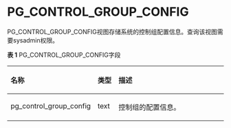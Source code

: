 # PG\_CONTROL\_GROUP\_CONFIG<a name="ZH-CN_TOPIC_0289900093"></a>

PG\_CONTROL\_GROUP\_CONFIG视图存储系统的控制组配置信息。查询该视图需要sysadmin权限。

**表 1**  PG\_CONTROL\_GROUP\_CONFIG字段

<a name="zh-cn_topic_0059777414_t7bb1de46b1524ed9b163739deed8d907"></a>
<table><thead align="left"><tr id="zh-cn_topic_0059777414_r36b963f7abd14343b97891d6c5389af9"><th class="cellrowborder" valign="top" width="32.72%" id="mcps1.2.4.1.1"><p id="zh-cn_topic_0059777414_adf89d79e4ef642c2805d6aeff5cc8b7c"><a name="zh-cn_topic_0059777414_adf89d79e4ef642c2805d6aeff5cc8b7c"></a><a name="zh-cn_topic_0059777414_adf89d79e4ef642c2805d6aeff5cc8b7c"></a>名称</p>
</th>
<th class="cellrowborder" valign="top" width="9.78%" id="mcps1.2.4.1.2"><p id="zh-cn_topic_0059777414_af7350208d1e8497381758b97566fc4aa"><a name="zh-cn_topic_0059777414_af7350208d1e8497381758b97566fc4aa"></a><a name="zh-cn_topic_0059777414_af7350208d1e8497381758b97566fc4aa"></a>类型</p>
</th>
<th class="cellrowborder" valign="top" width="57.49999999999999%" id="mcps1.2.4.1.3"><p id="zh-cn_topic_0059777414_ae9c4a6af13db47829025312e5920e1a6"><a name="zh-cn_topic_0059777414_ae9c4a6af13db47829025312e5920e1a6"></a><a name="zh-cn_topic_0059777414_ae9c4a6af13db47829025312e5920e1a6"></a>描述</p>
</th>
</tr>
</thead>
<tbody><tr id="zh-cn_topic_0059777414_rddafedcccd904109bec60e309d5fedb7"><td class="cellrowborder" valign="top" width="32.72%" headers="mcps1.2.4.1.1 "><p id="zh-cn_topic_0059777414_aafd1d157cca84162a82f577ccbd454e4"><a name="zh-cn_topic_0059777414_aafd1d157cca84162a82f577ccbd454e4"></a><a name="zh-cn_topic_0059777414_aafd1d157cca84162a82f577ccbd454e4"></a>pg_control_group_config</p>
</td>
<td class="cellrowborder" valign="top" width="9.78%" headers="mcps1.2.4.1.2 "><p id="zh-cn_topic_0059777414_ab42fb1bcfc11489aa47883bea939f29b"><a name="zh-cn_topic_0059777414_ab42fb1bcfc11489aa47883bea939f29b"></a><a name="zh-cn_topic_0059777414_ab42fb1bcfc11489aa47883bea939f29b"></a>text</p>
</td>
<td class="cellrowborder" valign="top" width="57.49999999999999%" headers="mcps1.2.4.1.3 "><p id="zh-cn_topic_0059777414_a107f6cec5ffe4e2da6a54c4e551796e0"><a name="zh-cn_topic_0059777414_a107f6cec5ffe4e2da6a54c4e551796e0"></a><a name="zh-cn_topic_0059777414_a107f6cec5ffe4e2da6a54c4e551796e0"></a>控制组的配置信息。</p>
</td>
</tr>
</tbody>
</table>

